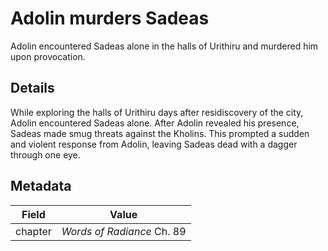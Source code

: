 # Adolin murders Sadeas
Adolin encountered Sadeas alone in the halls of Urithiru and murdered him upon provocation.

## Details
While exploring the halls of Urithiru days after residiscovery of the city, Adolin encountered Sadeas alone. After Adolin revealed his presence, Sadeas made smug threats against the Kholins. This prompted a sudden and violent response from Adolin, leaving Sadeas dead with a dagger through one eye.

## Metadata
| Field | Value |
| ----- | ----- |
| chapter | *Words of Radiance* Ch. 89 |

